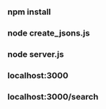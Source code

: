 ### npm install

### node create_jsons.js

### node server.js


### localhost:3000

### localhost:3000/search
